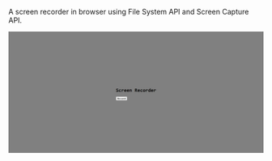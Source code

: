 A screen recorder in browser using File System API and Screen Capture API.

<img src="image.png" />
